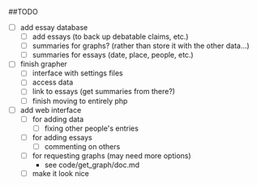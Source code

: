 ##TODO

- [ ] add essay database
   - [ ] add essays (to back up debatable claims, etc.)
   - [ ] summaries for graphs? (rather than store it with the other data...)
   - [ ] summaries for essays (date, place, people, etc.)
- [ ] finish grapher
   - [ ] interface with settings files
   - [ ] access data
   - [ ] link to essays (get summaries from there?)
   - [ ] finish moving to entirely php
- [ ] add web interface
   - [ ] for adding data
      - [ ] fixing other people's entries
   - [ ] for adding essays
      - [ ] commenting on others
   - [ ] for requesting graphs (may need more options)
      - see code/get_graph/doc.md
   - [ ] make it look nice
